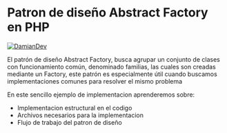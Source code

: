 # Patron de diseño Abstract Factory en PHP

[![DamianDev](https://www.dropbox.com/s/trz9upydwh0t1xz/0.jpeg?dl=0)](https://www.dropbox.com/s/trz9upydwh0t1xz/0.jpeg?dl=0)

El patrón de diseño Abstract Factory, busca agrupar un conjunto de clases con funcionamiento común, denominado familias, las cuales son creadas mediante un Factory, este patrón es especialmente útil cuando buscamos implementaciones comunes para resolver el mismo problema

En este sencillo ejemplo de implementacion aprenderemos sobre:

- Implementacion estructural en el codigo
- Archivos necesarios para la implementacion
- Flujo de trabajo del patron de diseño
